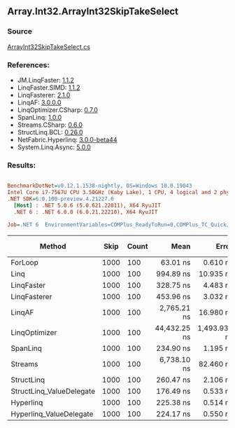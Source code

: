 ﻿## Array.Int32.ArrayInt32SkipTakeSelect

### Source
[ArrayInt32SkipTakeSelect.cs](../LinqBenchmarks/Array/Int32/ArrayInt32SkipTakeSelect.cs)

### References:
- JM.LinqFaster: [1.1.2](https://www.nuget.org/packages/JM.LinqFaster/1.1.2)
- LinqFaster.SIMD: [1.1.2](https://www.nuget.org/packages/LinqFaster.SIMD/1.0.3)
- LinqFasterer: [2.1.0](https://www.nuget.org/packages/LinqFasterer/2.1.0)
- LinqAF: [3.0.0.0](https://www.nuget.org/packages/LinqAF/3.0.0.0)
- LinqOptimizer.CSharp: [0.7.0](https://www.nuget.org/packages/LinqOptimizer.CSharp/0.7.0)
- SpanLinq: [1.0.0](https://www.nuget.org/packages/SpanLinq/1.0.0)
- Streams.CSharp: [0.6.0](https://www.nuget.org/packages/Streams.CSharp/0.6.0)
- StructLinq.BCL: [0.26.0](https://www.nuget.org/packages/StructLinq/0.26.0)
- NetFabric.Hyperlinq: [3.0.0-beta44](https://www.nuget.org/packages/NetFabric.Hyperlinq/3.0.0-beta44)
- System.Linq.Async: [5.0.0](https://www.nuget.org/packages/System.Linq.Async/5.0.0)

### Results:
``` ini

BenchmarkDotNet=v0.12.1.1538-nightly, OS=Windows 10.0.19043
Intel Core i7-7567U CPU 3.50GHz (Kaby Lake), 1 CPU, 4 logical and 2 physical cores
.NET SDK=6.0.100-preview.4.21227.6
  [Host] : .NET 5.0.6 (5.0.621.22011), X64 RyuJIT
  .NET 6 : .NET 6.0.0 (6.0.21.22210), X64 RyuJIT

Job=.NET 6  EnvironmentVariables=COMPlus_ReadyToRun=0,COMPlus_TC_QuickJitForLoops=1,COMPlus_TieredPGO=1  Runtime=.NET 6.0  

```
|                   Method | Skip | Count |         Mean |        Error |       StdDev |       Median |  Ratio | RatioSD |   Gen 0 | Gen 1 | Gen 2 | Allocated |
|------------------------- |----- |------ |-------------:|-------------:|-------------:|-------------:|-------:|--------:|--------:|------:|------:|----------:|
|                  ForLoop | 1000 |   100 |     63.01 ns |     0.610 ns |     0.510 ns |     62.92 ns |   1.00 |    0.00 |       - |     - |     - |         - |
|                     Linq | 1000 |   100 |    994.89 ns |    10.935 ns |     9.694 ns |    993.72 ns |  15.80 |    0.23 |  0.0725 |     - |     - |     152 B |
|               LinqFaster | 1000 |   100 |    328.75 ns |     4.483 ns |     3.974 ns |    328.47 ns |   5.22 |    0.09 |  0.6080 |     - |     - |   1,272 B |
|             LinqFasterer | 1000 |   100 |    453.96 ns |     3.032 ns |     2.688 ns |    454.42 ns |   7.20 |    0.08 |  0.4206 |     - |     - |     880 B |
|                   LinqAF | 1000 |   100 |  2,765.21 ns |    16.980 ns |    15.052 ns |  2,762.35 ns |  43.87 |    0.41 |       - |     - |     - |         - |
|            LinqOptimizer | 1000 |   100 | 44,432.25 ns | 1,493.930 ns | 4,381.437 ns | 41,327.53 ns | 780.67 |   14.82 | 14.8926 |     - |     - |  31,181 B |
|                 SpanLinq | 1000 |   100 |    234.90 ns |     1.195 ns |     1.118 ns |    234.48 ns |   3.73 |    0.03 |       - |     - |     - |         - |
|                  Streams | 1000 |   100 |  6,738.10 ns |    82.460 ns |    73.098 ns |  6,712.27 ns | 106.80 |    1.06 |  0.4349 |     - |     - |     912 B |
|               StructLinq | 1000 |   100 |    260.47 ns |     2.106 ns |     1.970 ns |    260.16 ns |   4.14 |    0.05 |  0.0458 |     - |     - |      96 B |
| StructLinq_ValueDelegate | 1000 |   100 |    176.49 ns |     0.533 ns |     0.498 ns |    176.47 ns |   2.80 |    0.02 |       - |     - |     - |         - |
|                Hyperlinq | 1000 |   100 |    225.38 ns |     0.514 ns |     0.456 ns |    225.28 ns |   3.58 |    0.03 |       - |     - |     - |         - |
|  Hyperlinq_ValueDelegate | 1000 |   100 |    224.17 ns |     0.550 ns |     0.488 ns |    224.12 ns |   3.56 |    0.03 |       - |     - |     - |         - |
